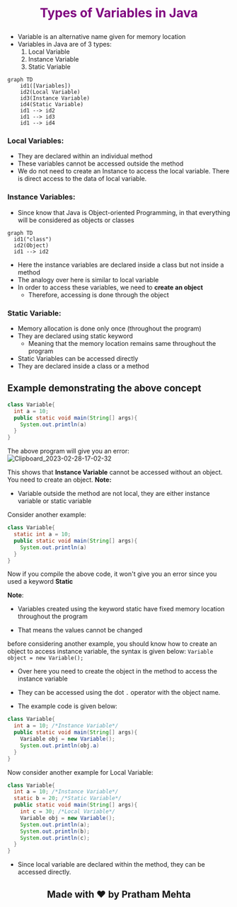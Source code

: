 # <p style="text-align:center;color:purple">Types of Variables in Java</p>
- Variable is an alternative name given for memory location
- Variables in Java are of 3 types:
	1. Local Variable
	2. Instance Variable
	3. Static Variable

```mermaid
graph TD
    id1([Variables])
    id2(Local Variable)
    id3(Instance Variable)
    id4(Static Variable)
    id1 --> id2
    id1 --> id3
    id1 --> id4
``` 

### Local Variables:
- They are declared within an individual method
- These variables cannot be accessed outside the method
- We do not need to create an Instance to access the local variable. There is direct access to the data of local variable.

### Instance Variables:
- Since know that Java is Object-oriented Programming, in that everything will be considered as objects or classes


```mermaid
graph TD
  id1("class")
  id2(Object)
  id1 --> id2
```
- Here the instance variables are declared inside a class but not inside a method
- The analogy over here is similar to local variable
- In order to access these variables, we need to **create an object**
    - Therefore, accessing is done through the object

### Static Variable:
- Memory allocation is done only once (throughout the program)
- They are declared using static keyword
    - Meaning that the memory location remains same throughout the program
- Static Variables can be accessed directly
- They are declared inside a class or a method

## Example demonstrating the above concept
```java
class Variable{
  int a = 10;
  public static void main(String[] args){
    System.out.println(a)
  }
}
```
The above program will give you an error:
![Clipboard_2023-02-28-17-02-32](https://user-images.githubusercontent.com/63767834/221995718-27daf4b8-142d-4c46-b200-8f838947bd4d.png)

This shows that **Instance Variable** cannot be accessed without an object. You need to create an object. 
**Note:**
- Variable outside the method are not local, they are either instance variable or static variable

Consider another example:
```java
class Variable{
  static int a = 10;
  public static void main(String[] args){
    System.out.println(a)
  }
}
```

Now if you compile the above code, it won't give you an error since you used a keyword **Static**

**Note**:
- Variables created using the keyword static have fixed memory location throughout the program

- That means the values cannot be changed

before considering another example, you should know how to create an object to access instance variable, the syntax is given below:
```Variable object = new Variable();```
- Over here you need to create the object in the method to access the instance variable
- They can be accessed using the dot ```.``` operator with the object name.

- The example code is given below:

```java
class Variable{
  int a = 10; /*Instance Variable*/
  public static void main(String[] args){
    Variable obj = new Variable();
    System.out.println(obj.a)
  }
}
```

Now consider another example for Local Variable:
```java
class Variable{
  int a = 10; /*Instance Variable*/
  static b = 20; /*Static Variable*/
  public static void main(String[] args){
    int c = 30; /*Local Variable*/
    Variable obj = new Variable();
    System.out.println(a);
    System.out.println(b);
    System.out.println(c);
  }
}
```
- Since local variable are declared within the method, they can be accessed directly.

## <p style="text-align:center;"> Made with ❤️ by Pratham Mehta
